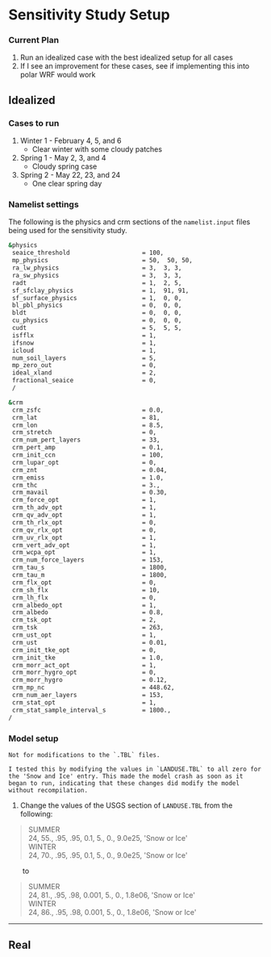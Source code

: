 # Sensitivity Study Setup

### Current Plan
1. Run an idealized case with the best idealized setup for all cases
2. If I see an improvement for these cases, see if implementing this into polar WRF would work

## Idealized

### Cases to run
1. Winter 1 - February 4, 5, and 6
    - Clear winter with some cloudy patches
2. Spring 1 - May 2, 3, and 4
    - Cloudy spring case
3. Spring 2 - May 22, 23, and 24
    - One clear spring day

### Namelist settings
The following is the physics and crm sections of the `namelist.input` files being used for the sensitivity study.

```bash
&physics
 seaice_threshold                    = 100,
 mp_physics                          = 50,  50, 50,
 ra_lw_physics                       = 3,  3, 3,
 ra_sw_physics                       = 3,  3, 3,
 radt                                = 1,  2, 5,
 sf_sfclay_physics                   = 1,  91, 91,
 sf_surface_physics                  = 1,  0, 0,
 bl_pbl_physics                      = 0,  0, 0,
 bldt                                = 0,  0, 0,
 cu_physics                          = 0,  0, 0,
 cudt                                = 5,  5, 5,
 isfflx                              = 1,
 ifsnow                              = 1,
 icloud                              = 1,
 num_soil_layers                     = 5,
 mp_zero_out                         = 0,
 ideal_xland                         = 2,
 fractional_seaice                   = 0,
 /

&crm
 crm_zsfc                            = 0.0,
 crm_lat                             = 81,
 crm_lon                             = 8.5,
 crm_stretch                         = 0,
 crm_num_pert_layers                 = 33,
 crm_pert_amp                        = 0.1,
 crm_init_ccn                        = 100,
 crm_lupar_opt                       = 0,
 crm_znt                             = 0.04,
 crm_emiss                           = 1.0,
 crm_thc                             = 3.,
 crm_mavail                          = 0.30,
 crm_force_opt                       = 1,
 crm_th_adv_opt                      = 1,
 crm_qv_adv_opt                      = 1,
 crm_th_rlx_opt                      = 0,
 crm_qv_rlx_opt                      = 0,
 crm_uv_rlx_opt                      = 1,
 crm_vert_adv_opt                    = 1,
 crm_wcpa_opt                        = 1,
 crm_num_force_layers                = 153,
 crm_tau_s                           = 1800,
 crm_tau_m                           = 1800,
 crm_flx_opt                         = 0,
 crm_sh_flx                          = 10,
 crm_lh_flx                          = 0,
 crm_albedo_opt                      = 1,
 crm_albedo                          = 0.8,
 crm_tsk_opt                         = 2,
 crm_tsk                             = 263,
 crm_ust_opt                         = 1,
 crm_ust                             = 0.01,
 crm_init_tke_opt                    = 0,
 crm_init_tke                        = 1.0,
 crm_morr_act_opt                    = 1,
 crm_morr_hygro_opt                  = 0,
 crm_morr_hygro                      = 0.12,
 crm_mp_nc                           = 448.62,
 crm_num_aer_layers                  = 153,
 crm_stat_opt                        = 1,
 crm_stat_sample_interval_s          = 1800.,
/

```
### Model setup

```{admonition} Do I need to recompile the model?
Not for modifications to the `.TBL` files. 

I tested this by modifying the values in `LANDUSE.TBL` to all zero for the 'Snow and Ice' entry. This made the model crash as soon as it began to run, indicating that these changes did modify the model without recompilation. 
```

1. Change the values of the USGS section of `LANDUSE.TBL` from the following:

>SUMMER \
>24,     55.,   .95,   .95,   0.1,    5.,    0., 9.0e25, 'Snow or Ice'\
>WINTER \
>24,     70.,   .95,   .95,   0.1,    5.,    0., 9.0e25, 'Snow or Ice'

&emsp;&emsp;to

>SUMMER \
>24,     81.,   .95,   .98,   0.001,    5.,    0., 1.8e06, 'Snow or Ice'\
>WINTER \
>24,     86.,   .95,   .98,   0.001,    5.,    0., 1.8e06, 'Snow or Ice'



---
## Real
